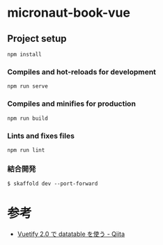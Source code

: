 # micronaut-book-vue

## Project setup

```
npm install
```

### Compiles and hot-reloads for development

```
npm run serve
```

### Compiles and minifies for production

```
npm run build
```

### Lints and fixes files

```
npm run lint
```

### 結合開発

```
$ skaffold dev --port-forward
```

# 参考

- [Vuetify 2.0 で datatable を使う - Qiita](https://qiita.com/trustbank_kei/items/45d02313241c8235ad5e)
